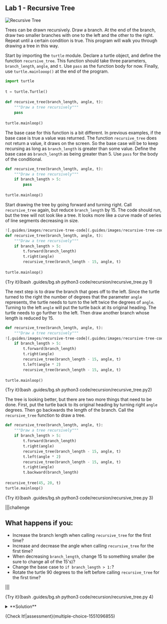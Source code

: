 ## Lab 1 - Recursive Tree

![Recursive Tree](.guides/images/fractal_tree.png)

Trees can be drawn recursively. Draw a branch. At the end of the branch, draw two smaller branches with one to the left and the other to the right. Repeat until a certain condition is true. This program will walk you through drawing a tree in this way.

Start by importing the `turtle` module. Declare a turtle object, and define the function `recursive_tree`. This function should take three parameters, `branch_length`, `angle`, and `t`. Use `pass` as the function body for now. Finally, use `turtle.mainlooop()` at the end of the program.

```python
import turtle

t = turtle.Turtle()

def recursive_tree(branch_length, angle, t):
    """Draw a tree recursively"""
    pass
  
turtle.mainloop()
```

The base case for this function is a bit different. In previous examples, if the base case is true a value was returned. The function `recursive_tree` does not return a value, it draws on the screen. So the base case will be to keep recursing as long as `branch_length` is greater than some value. Define the base case as `branch_length` as being greater than 5. Use `pass` for the body of the conditional.

```python
def recursive_tree(branch_length, angle, t):
    """Draw a tree recursively"""
    if branch_length > 5:
        pass
      
turtle.mainloop()
```

Start drawing the tree by going forward and turning right. Call `recursive_tree` again, but reduce `branch_length` by 15. The code should run, but the tree will not look like a tree. It looks more like a curve made of series of line segments decreasing in size.

```python
![.guides/images/recursive-tree-code](.guides/images/recursive-tree-code.png)
def recursive_tree(branch_length, angle, t):
    """Draw a tree recursively"""
    if branch_length > 5:
        t.forward(branch_length)
        t.right(angle)
        recursive_tree(branch_length - 15, angle, t)
        
turtle.mainloop()
```

{Try it}(bash .guides/bg.sh python3 code/recursion/recursive_tree.py 1)

The next step is to draw the branch that goes off to the left. Since the turtle turned to the right the number of degrees that the parameter `angle` represents, the turtle needs to turn to the left twice the degrees of `angle`. Turning to the left `angle` will put the turtle back at its original heading. The turtle needs to go further to the left. Then draw another branch whose length is reduced by 15.

```python
def recursive_tree(branch_length, angle, t):
    """Draw a tree recursively"""
![.guides/images/recursive-tree-code](.guides/images/recursive-tree-code.png)
    if branch_length > 5:
        t.forward(branch_length)
        t.right(angle)
        recursive_tree(branch_length - 15, angle, t)
        t.left(angle * 2)
        recursive_tree(branch_length - 15, angle, t)
        
turtle.mainloop()
```

{Try it}(bash .guides/bg.sh python3 code/recursion/recursive_tree.py2)

The tree is looking better, but there are two more things that need to be done. First, put the turtle back to its original heading by turning right `angle` degrees. Then go backwards the length of the branch. Call the `recursive_tree` function to draw a tree.

```python
def recursive_tree(branch_length, angle, t):
    """Draw a tree recursively"""
    if branch_length > 5:
        t.forward(branch_length)
        t.right(angle)
        recursive_tree(branch_length - 15, angle, t)
        t.left(angle * 2)
        recursive_tree(branch_length - 15, angle, t)
        t.right(angle)
        t.backward(branch_length)
        
recursive_tree(45, 20, t)
turtle.mainloop()
```

{Try it}(bash .guides/bg.sh python3 code/recursion/recursive_tree.py 3)

|||challenge
## What happens if you:
* Increase the branch length when calling `recursive_tree` for the first time?
* Increase and decrease the angle when calling `recursive_tree` for the first time?
* When decreasing `branch_length`, change 15 to something smaller (be sure to change all of the 15's)?
* Change the base case to `if branch_length > 1:`?
* Rotate the turtle 90 degrees to the left before calling `recursive_tree` for the first time?

|||

{Try it}(bash .guides/bg.sh python3 code/recursion/recursive_tree.py 4)

<details><summary>**Solution**</summary> <img src=".guides/images/recursive-tree-code.png" /> </details>

{Check It!|assessment}(multiple-choice-1551096855)
